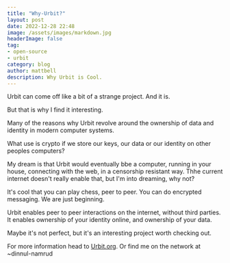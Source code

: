 ```yaml
---
title: "Why-Urbit?"
layout: post
date: 2022-12-28 22:48
image: /assets/images/markdown.jpg
headerImage: false
tag:
- open-source
- urbit
category: blog
author: mattbell
description: Why Urbit is Cool.
---
```



Urbit can come off like a bit of a strange project.  And it is.

But that is why I find it interesting.  

Many of the reasons why Urbit revolve around the ownership of data and identity in modern computer systems.

What use is crypto if we store our keys, our data or our identity on other peoples computers?

My dream is that Urbit would eventually bbe a computer, running in your house, connecting with the web, in a censorship resistant way.  Thhe current internet doesn't really enable that, but I'm into dreaming, why not?

It's cool that you can play chess, peer to peer.  You can do encrypted messaging.  We are just beginning.

Urbit enables peer to peer interactions on the internet, without third parties.  It enables ownership of your identity online, and ownership of your data.

Maybe it's not perfect, but it's an interesting project worth checking out.  

For more information head to [Urbit.org](www.urbit.org).  Or find me on the network at ~dinnul-namrud

